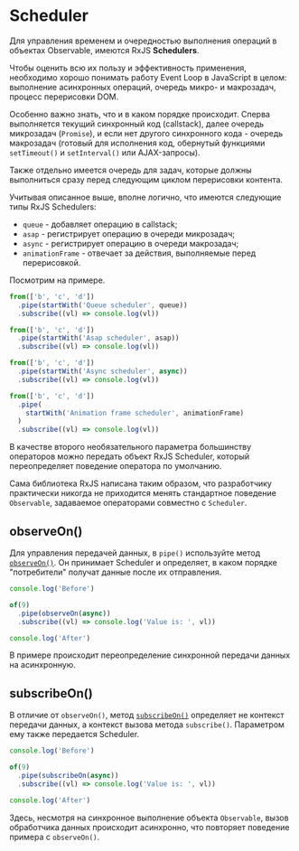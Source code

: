 # Scheduler

Для управления временем и очередностью выполнения операций в объектах Observable, имеются RxJS **Schedulers**.

Чтобы оценить всю их пользу и эффективность применения, необходимо хорошо понимать работу Event Loop в JavaScript в целом: выполнение асинхронных операций, очередь микро- и макрозадач, процесс перерисовки DOM.

Особенно важно знать, что и в каком порядке происходит. Сперва выполняется текущий синхронный код (callstack), далее очередь микрозадач (`Promise`), и если нет другого синхронного кода - очередь макрозадач (готовый для исполнения код, обернутый функциями `setTimeout()` и `setInterval()` или AJAX-запросы).

Также отдельно имеется очередь для задач, которые должны выполниться сразу перед следующим циклом перерисовки контента.

Учитывая описанное выше, вполне логично, что имеются следующие типы RxJS Schedulers:

- `queue` - добавляет операцию в callstack;
- `asap` - регистрирует операцию в очереди микрозадач;
- `async` - регистрирует операцию в очереди макрозадач;
- `animationFrame` - отвечает за действия, выполняемые перед перерисовкой.

Посмотрим на примере.

```ts
from(['b', 'c', 'd'])
  .pipe(startWith('Queue scheduler', queue))
  .subscribe((vl) => console.log(vl))

from(['b', 'c', 'd'])
  .pipe(startWith('Asap scheduler', asap))
  .subscribe((vl) => console.log(vl))

from(['b', 'c', 'd'])
  .pipe(startWith('Async scheduler', async))
  .subscribe((vl) => console.log(vl))

from(['b', 'c', 'd'])
  .pipe(
    startWith('Animation frame scheduler', animationFrame)
  )
  .subscribe((vl) => console.log(vl))
```

В качестве второго необязательного параметра большинству операторов можно передать объект RxJS Scheduler, который переопределяет поведение оператора по умолчанию.

Сама библиотека RxJS написана таким образом, что разработчику практически никогда не приходится менять стандартное поведение `Observable`, задаваемое операторами совместно с `Scheduler`.

## observeOn()

Для управления передачей данных, в `pipe()` используйте метод [`observeOn()`](https://rxjs.dev/api/operators/observeOn). Он принимает Scheduler и определяет, в каком порядке "потребители" получат данные после их отправления.

```ts
console.log('Before')

of(9)
  .pipe(observeOn(async))
  .subscribe((vl) => console.log('Value is: ', vl))

console.log('After')
```

В примере происходит переопределение синхронной передачи данных на асинхронную.

## subscribeOn()

В отличие от `observeOn()`, метод [`subscribeOn()`](https://rxjs.dev/api/operators/subscribeOn) определяет не контекст передачи данных, а контекст вызова метода `subscribe()`. Параметром ему также передается Scheduler.

```ts
console.log('Before')

of(9)
  .pipe(subscribeOn(async))
  .subscribe((vl) => console.log('Value is: ', vl))

console.log('After')
```

Здесь, несмотря на синхронное выполнение объекта `Observable`, вызов обработчика данных происходит асинхронно, что повторяет поведение примера с `observeOn()`.

